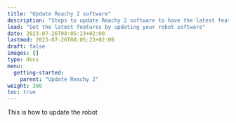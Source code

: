 ```yaml
---
title: "Update Reachy 2 software"
description: "Steps to update Reachy 2 software to have the latest features"
lead: "Get the latest features by updating your robot software"
date: 2023-07-26T08:05:23+02:00
lastmod: 2023-07-26T08:05:23+02:00
draft: false
images: []
type: docs
menu:
  getting-started:
    parent: "Update Reachy 2"
weight: 300
toc: true
---
```


This is how to update the robot